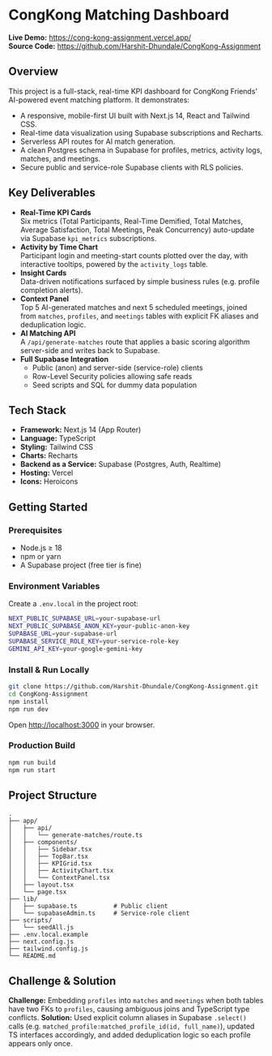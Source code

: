 # CongKong Matching Dashboard

**Live Demo:** https://cong-kong-assignment.vercel.app/  
**Source Code:** https://github.com/Harshit-Dhundale/CongKong-Assignment

## Overview

This project is a full-stack, real-time KPI dashboard for CongKong Friends’ AI-powered event matching platform. It demonstrates:

- A responsive, mobile-first UI built with Next.js 14, React and Tailwind CSS.
- Real-time data visualization using Supabase subscriptions and Recharts.
- Serverless API routes for AI match generation.
- A clean Postgres schema in Supabase for profiles, metrics, activity logs, matches, and meetings.
- Secure public and service-role Supabase clients with RLS policies.

## Key Deliverables

- **Real-Time KPI Cards**  
  Six metrics (Total Participants, Real-Time Demified, Total Matches, Average Satisfaction, Total Meetings, Peak Concurrency) auto-update via Supabase `kpi_metrics` subscriptions.
- **Activity by Time Chart**  
  Participant login and meeting-start counts plotted over the day, with interactive tooltips, powered by the `activity_logs` table.
- **Insight Cards**  
  Data-driven notifications surfaced by simple business rules (e.g. profile completion alerts).
- **Context Panel**  
  Top 5 AI-generated matches and next 5 scheduled meetings, joined from `matches`, `profiles`, and `meetings` tables with explicit FK aliases and deduplication logic.
- **AI Matching API**  
  A `/api/generate-matches` route that applies a basic scoring algorithm server-side and writes back to Supabase.
- **Full Supabase Integration**  
  - Public (anon) and server-side (service-role) clients  
  - Row-Level Security policies allowing safe reads  
  - Seed scripts and SQL for dummy data population

## Tech Stack

- **Framework:** Next.js 14 (App Router)  
- **Language:** TypeScript  
- **Styling:** Tailwind CSS  
- **Charts:** Recharts  
- **Backend as a Service:** Supabase (Postgres, Auth, Realtime)  
- **Hosting:** Vercel  
- **Icons:** Heroicons

## Getting Started

### Prerequisites

- Node.js ≥ 18  
- npm or yarn  
- A Supabase project (free tier is fine)

### Environment Variables

Create a `.env.local` in the project root:

```bash
NEXT_PUBLIC_SUPABASE_URL=your-supabase-url
NEXT_PUBLIC_SUPABASE_ANON_KEY=your-public-anon-key
SUPABASE_URL=your-supabase-url
SUPABASE_SERVICE_ROLE_KEY=your-service-role-key
GEMINI_API_KEY=your-google-gemini-key
````

### Install & Run Locally

```bash
git clone https://github.com/Harshit-Dhundale/CongKong-Assignment.git
cd CongKong-Assignment
npm install
npm run dev
```

Open [http://localhost:3000](http://localhost:3000) in your browser.

### Production Build

```bash
npm run build
npm run start
```

## Project Structure

```
.
├── app/
│   ├── api/
│   │   └── generate-matches/route.ts
│   ├── components/
│   │   ├── Sidebar.tsx
│   │   ├── TopBar.tsx
│   │   ├── KPIGrid.tsx
│   │   ├── ActivityChart.tsx
│   │   └── ContextPanel.tsx
│   ├── layout.tsx
│   └── page.tsx
├── lib/
│   ├── supabase.ts          # Public client
│   └── supabaseAdmin.ts     # Service-role client
├── scripts/
│   └── seedAll.js
├── .env.local.example
├── next.config.js
├── tailwind.config.js
└── README.md
```

## Challenge & Solution

**Challenge:** Embedding `profiles` into `matches` and `meetings` when both tables have two FKs to `profiles`, causing ambiguous joins and TypeScript type conflicts.
**Solution:** Used explicit column aliases in Supabase `.select()` calls (e.g. `matched_profile:matched_profile_id(id, full_name)`), updated TS interfaces accordingly, and added deduplication logic so each profile appears only once.

